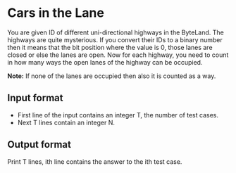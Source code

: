 # Cars in the Lane

You are given ID of different uni-directional highways in the ByteLand. The highways are quite mysterious. If you convert their IDs to a binary number then it means that the bit position where the value is 0, those lanes are closed or else the lanes are open. Now for each highway, you need to count in how many ways the open lanes of the highway can be occupied.

**Note:** If none of the lanes are occupied then also it is counted as a way.

## Input format

- First line of the input contains an integer T, the number of test cases.
- Next T lines contain an integer N.

## Output format

Print T lines, ith line contains the answer to the ith test case.
